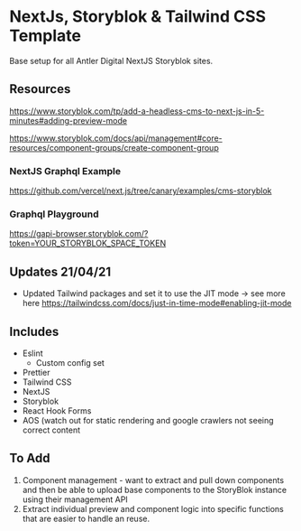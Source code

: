 # NextJs, Storyblok & Tailwind CSS Template

Base setup for all Antler Digital NextJS Storyblok sites.

## Resources

https://www.storyblok.com/tp/add-a-headless-cms-to-next-js-in-5-minutes#adding-preview-mode

https://www.storyblok.com/docs/api/management#core-resources/component-groups/create-component-group

### NextJS Graphql Example

https://github.com/vercel/next.js/tree/canary/examples/cms-storyblok

### Graphql Playground

https://gapi-browser.storyblok.com/?token=YOUR_STORYBLOK_SPACE_TOKEN

## Updates 21/04/21

- Updated Tailwind packages and set it to use the JIT mode -> see more here https://tailwindcss.com/docs/just-in-time-mode#enabling-jit-mode

## Includes

- Eslint
  - Custom config set
- Prettier
- Tailwind CSS
- NextJS
- Storyblok
- React Hook Forms
- AOS (watch out for static rendering and google crawlers not seeing correct content

## To Add

1. Component management - want to extract and pull down components and then be able to upload base components to the StoryBlok instance using their management API
2. Extract individual preview and component logic into specific functions that are easier to handle an reuse.
